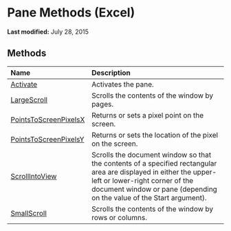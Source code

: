 
# Pane Methods (Excel)

 **Last modified:** July 28, 2015


## Methods



|**Name**|**Description**|
|:-----|:-----|
| [Activate](8c5a97cf-df0f-01ad-a87f-83f79761ad61.md)|Activates the pane. |
| [LargeScroll](e785bf52-d19b-a6e6-212b-0c5b5de88910.md)|Scrolls the contents of the window by pages.|
| [PointsToScreenPixelsX](38336ba4-0e2d-f8dc-29b1-184b7663f490.md)|Returns or sets a pixel point on the screen.|
| [PointsToScreenPixelsY](f90f957e-a233-a3fc-a774-1ba784265214.md)|Returns or sets the location of the pixel on the screen.|
| [ScrollIntoView](650020f6-cc4a-fe19-8c7a-3c2ed9b27e16.md)|Scrolls the document window so that the contents of a specified rectangular area are displayed in either the upper-left or lower-right corner of the document window or pane (depending on the value of the Start argument).|
| [SmallScroll](d41345f6-1b46-0772-afba-81d377acc90f.md)|Scrolls the contents of the window by rows or columns.|
